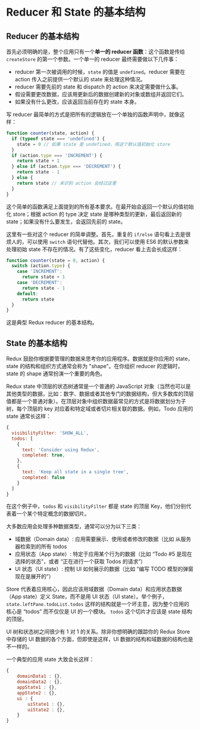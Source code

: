 # Reducer 和 State 的基本结构

## Reducer 的基本结构

首先必须明确的是，整个应用只有一个**单一的 reducer 函数**：这个函数是传给 `createStore` 的第一个参数。一个单一的 reducer 最终需要做以下几件事：

- reducer 第一次被调用的时候，`state` 的值是 `undefined`。reducer 需要在 action 传入之前提供一个默认的 state 来处理这种情况。
- reducer 需要先前的 state 和 dispatch 的 action 来决定需要做什么事。
- 假设需要更改数据，应该用更新后的数据创建新的对象或数组并返回它们。
- 如果没有什么更改，应该返回当前存在的 state 本身。

写 reducer 最简单的方式是把所有的逻辑放在一个单独的函数声明中，就像这样：

```javascript
function counter(state, action) {
  if (typeof state === 'undefined') {
    state = 0 // 如果 state 是 undefined，用这个默认值初始化 store
  }
  if (action.type === 'INCREMENT') {
    return state + 1
  } else if (action.type === 'DECREMENT') {
    return state - 1
  } else {
    return state // 未识别 action 会经过这里
  }
}
```

这个简单的函数满足上面提到的所有基本要求。在最开始会返回一个默认的值初始化 store；根据 action 的 type 决定 state 是哪种类型的更新，最后返回新的 state；如果没有什么要发生，会返回先前的 state。

这里有一些对这个 reducer 的简单调整。首先，重复的 `if/else` 语句看上去是很烦人的，可以使用 `switch` 语句代替他。其次，我们可以使用 ES6 的默认参数来处理初始 state 不存在的情况。有了这些变化，reducer 看上去会长成这样：

```javascript
function counter(state = 0, action) {
  switch (action.type) {
    case 'INCREMENT':
      return state + 1
    case 'DECREMENT':
      return state - 1
    default:
      return state
  }
}
```

这是典型 Redux reducer 的基本结构。

## State 的基本结构

Redux 鼓励你根据要管理的数据来思考你的应用程序。数据就是你应用的 state，state 的结构和组织方式通常会称为 "shape"。在你组织 reducer 的逻辑时，state 的 shape 通常扮演一个重要的角色。

Redux state 中顶层的状态树通常是一个普通的 JavaScript 对象（当然也可以是其他类型的数据，比如：数字、数据或者其他专门的数据结构，但大多数库的顶层值都是一个普通对象）。在顶层对象中组织数据最常见的方式是将数据划分为子树，每个顶层的 key 对应着和特定域或者切片相关联的数据。例如，Todo 应用的 state 通常长这样：

```javascript
{
  visibilityFilter: 'SHOW_ALL',
  todos: [
    {
      text: 'Consider using Redux',
      completed: true,
    },
    {
      text: 'Keep all state in a single tree',
      completed: false
    }
  ]
}
```

在这个例子中，`todos` 和 `visibilityFilter` 都是 state 的顶层 Key，他们分别代表着一个某个特定概念的数据切片。

大多数应用会处理多种数据类型，通常可以分为以下三类：

- 域数据（Domain data）: 应用需要展示、使用或者修改的数据（比如 从服务器检索到的所有 todos
- 应用状态（App state）: 特定于应用某个行为的数据（比如 “Todo #5 是现在选择的状态”，或者 “正在进行一个获取 Todos 的请求”）
- UI 状态（UI state）: 控制 UI 如何展示的数据（比如 “编写 TODO 模型的弹窗现在是展开的”）

Store 代表着应用核心，因此应该用域数据（Domain data）和应用状态数据（App state）定义 State，而不是用 UI 状态（UI state）。举个例子，`state.leftPane.todoList.todos` 这样的结构就是一个坏主意，因为整个应用的核心是 “todos” 而不仅仅是 UI 的一个模块。 `todos` 这个切片才应该是 state 结构的顶层。

UI 树和状态树之间很少有 1 对 1 的关系。除非你想明确的跟踪你的 Redux Store 中存储的 UI 数据的各个方面，但即使是这样，UI 数据的结构和域数据的结构也是不一样的。

一个典型的应用 state 大致会长这样：

```javascript
{
    domainData1 : {},
    domainData2 : {},
    appState1 : {},
    appState2 : {},
    ui : {
        uiState1 : {},
        uiState2 : {},
    }
}
```

